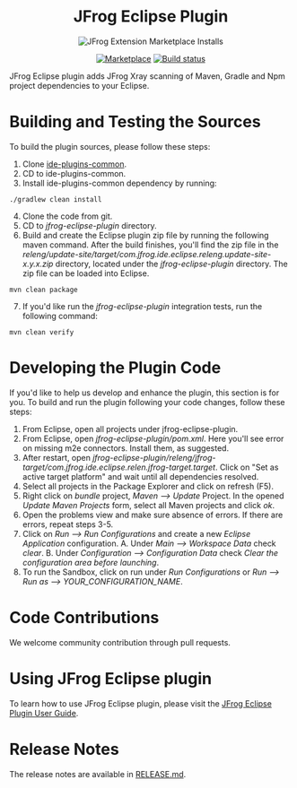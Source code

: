 <div align="center">

# JFrog Eclipse Plugin 

![JFrog Extension Marketplace Installs](https://img.shields.io/eclipse-marketplace/dt/jfrog-eclipse-plugin?label=marketplace%20installs&color=blue&style=for-the-badge)

[![Marketplace](https://img.shields.io/badge/marketplace-eclipse-blue)](https://marketplace.eclipse.org/content/jfrog-eclipse-plugin)
[![Build status](https://ci.appveyor.com/api/projects/status/3x4apxgugex3b4hp?svg=true)](https://ci.appveyor.com/project/jfrog-ecosystem/jfrog-eclipse-plugin)

</div>

JFrog Eclipse plugin adds JFrog Xray scanning of Maven, Gradle and Npm project dependencies to your Eclipse.

# Building and Testing the Sources

To build the plugin sources, please follow these steps:
1. Clone [ide-plugins-common](https://github.com/jfrog/ide-plugins-common).
2. CD to ide-plugins-common.
3. Install ide-plugins-common dependency by running:
```
./gradlew clean install
```
4. Clone the code from git.
5. CD to *jfrog-eclipse-plugin* directory.
6. Build and create the Eclipse plugin zip file by running the following maven command.
After the build finishes, you'll find the zip file in the *releng/update-site/target/com.jfrog.ide.eclipse.releng.update-site-x.y.x.zip* directory, located under the *jfrog-eclipse-plugin* directory.
The zip file can be loaded into Eclipse.
```
mvn clean package
```
7. If you'd like run the *jfrog-eclipse-plugin* integration tests, run the following command:
```
mvn clean verify
```

# Developing the Plugin Code
If you'd like to help us develop and enhance the plugin, this section is for you.
To build and run the plugin following your code changes, follow these steps:

1. From Eclipse, open all projects under jfrog-eclipse-plugin.
2. From Eclipse, open *jfrog-eclipse-plugin/pom.xml*. Here you'll see error on missing m2e connectors. Install them, as suggested.
3. After restart, open *jfrog-eclipse-plugin/releng/jfrog-target/com.jfrog.ide.eclipse.relen.jfrog-target.target*. Click on "Set as active target platform" and wait until all dependencies resolved.
4. Select all projects in the Package Explorer and click on refresh (F5).
5. Right click on *bundle* project, *Maven --> Update* Project. In the opened *Update Maven Projects* form, select all Maven projects and click *ok*.
6. Open the problems view and make sure absence of errors. If there are errors, repeat steps 3-5.
7. Click on *Run --> Run Configurations* and create a new *Eclipse Application* configuration.
	A. Under *Main --> Workspace Data* check *clear*. 
	B. Under *Configuration --> Configuration Data* check *Clear the configuration area before launching*.
8. To run the Sandbox, click on run under *Run Configurations* or *Run --> Run as --> YOUR_CONFIGURATION_NAME*.

# Code Contributions
We welcome community contribution through pull requests.

# Using JFrog Eclipse plugin
To learn how to use JFrog Eclipse plugin, please visit the [JFrog Eclipse Plugin User Guide](https://www.jfrog.com/confluence/display/XRAY/IDE+Integration).

# Release Notes
The release notes are available in [RELEASE.md](RELEASE.md).
